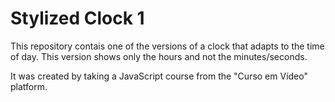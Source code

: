 # Stylized Clock 1

This repository contais one of the versions of a clock that adapts to the time of day. This version shows only the hours and not the minutes/seconds.

It was created by taking a JavaScript course from the "Curso em Vídeo" platform.
